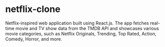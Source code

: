 # netflix-clone
Netflix-inspired web application built using React.js. The app fetches real-time movie and TV show data from the TMDB API and showcases various movie categories, such as Netflix Originals, Trending, Top Rated, Action, Comedy, Horror, and more.
